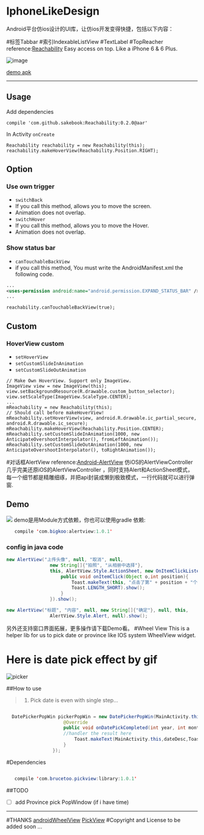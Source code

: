 # IphoneLikeDesign
Android平台仿ios设计的UI库，让仿ios开发变得快捷，包括以下内容：

#标签Tabbar
#索引IndexableListView
#TextLabel
#TopReacher
reference:[Reachability](https://github.com/sakebook/Reachability")
Easy access on top.
Like a iPhone 6 & 6 Plus.

![image](https://raw.githubusercontent.com/sakebook/Reachability/master/images/demo.gif)

[demo apk](https://raw.githubusercontent.com/sakebook/Reachability/master/apk/demo-debug.apk)

---

## Usage
Add dependencies

```
compile 'com.github.sakebook:Reachability:0.2.0@aar'
```

In Activity `onCreate`

```
Reachability reachability = new Reachability(this);
reachability.makeHoverView(Reachability.Position.RIGHT);
```

## Option

### Use own trigger
 * `switchBack`
  * If you call this method, allows you to move the screen.
  * Animation does not overlap.
 * `switchHover`
  * If you call this method, allows you to move the Hover.
  * Animation does not overlap.

### Show status bar
 * `canTouchableBackView`
  * if you call this method, You must write the AndroidManifest.xml the following code.

```AndroidManifest.xml
...
<uses-permission android:name="android.permission.EXPAND_STATUS_BAR" />
...
```

```
reachability.canTouchableBackView(true);
```

## Custom
### HoverView custom
 * `setHoverView`
 * `setCustomSlideInAnimation`
 * `setCustomSlideOutAnimation`

```
// Make Own HoverView. Support only ImageView.
ImageView view = new ImageView(this);
view.setBackgroundResource(R.drawable.custom_button_selector);
view.setScaleType(ImageView.ScaleType.CENTER);
...
mReachability = new Reachability(this);
// Should call before makeHoverView!
mReachability.setHoverView(view, android.R.drawable.ic_partial_secure, android.R.drawable.ic_secure);
mReachability.makeHoverView(Reachability.Position.CENTER);
mReachability.setCustomSlideInAnimation(1000, new AnticipateOvershootInterpolator(), fromLeftAnimation());
mReachability.setCustomSlideOutAnimation(1000, new AnticipateOvershootInterpolator(), toRightAnimation());
```

#对话框AlertView
reference:[Android-AlertView](https://github.com/saiwu-bigkoo/Android-AlertView")
仿iOS的AlertViewController
几乎完美还原iOS的AlertViewController ，同时支持Alert和ActionSheet模式，每一个细节都是精雕细琢，并把api封装成懒到极致模式，一行代码就可以进行弹窗.
## Demo
![](https://github.com/saiwu-bigkoo/Android-AlertView/blob/master/preview/alertviewdemo.gif)
demo是用Module方式依赖，你也可以使用gradle 依赖:
```java
   compile 'com.bigkoo:alertview:1.0.1'
```
### config in java code
```java
new AlertView("上传头像", null, "取消", null,
                new String[]{"拍照", "从相册中选择"},
                this, AlertView.Style.ActionSheet, new OnItemClickListener(){
                    public void onItemClick(Object o,int position){
                        Toast.makeText(this, "点击了第" + position + "个",
                        Toast.LENGTH_SHORT).show();
                    }
                }).show();
```
```java
new AlertView("标题", "内容", null, new String[]{"确定"}, null, this,
                AlertView.Style.Alert, null).show();
```
另外还支持窗口界面拓展，更多操作请下载Demo看。
#Wheel View
This is a helper lib for us to pick date or province like IOS system
WheelView widget.

# Here is date pick effect by gif

![picker](./datepick.gif)

##How to use
> 1. Pick date is even with single step...

  ```java

    DatePickerPopWin pickerPopWin = new DatePickerPopWin(MainActivity.this, new DatePickerPopWin.OnDatePickedListener() {
                       @Override
                       public void onDatePickCompleted(int year, int month, int day, String dateDesc) {
                       //handler the result here
                           Toast.makeText(MainActivity.this,dateDesc,Toast.LENGTH_SHORT).show();
                       }
                   });

  ```

#Dependencies

```java

   compile 'com.brucetoo.pickview:library:1.0.1'

```
##TODO

- [ ] add Province pick PopWindow (if i have time)
------

#THANKS
 [androidWheelView](https://github.com/weidongjian/androidWheelView)
 [PickView](https://github.com/brucetoo/PickView)
#Copyright and License
to be added soon ...

